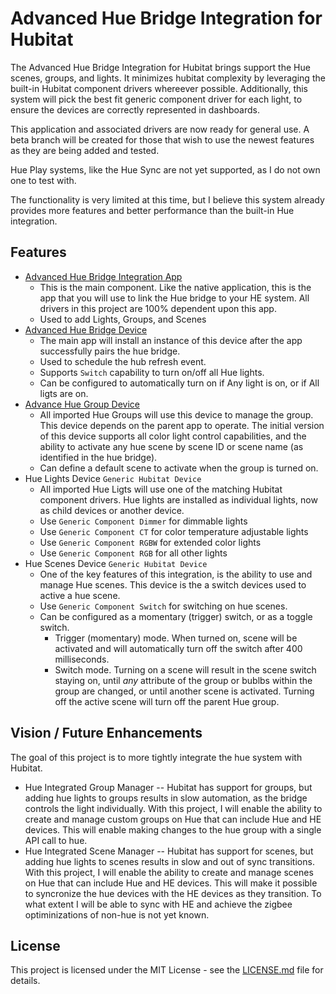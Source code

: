 # Advanced Hue Bridge Integration for Hubitat

The Advanced Hue Bridge Integration for Hubitat brings support the Hue scenes, groups, and lights.  It minimizes hubitat complexity by leveraging the built-in Hubitat component drivers whereever possible.  Additionally, this system will pick the best fit generic component driver for each light, to ensure the devices are correctly represented in dashboards.

This application and associated drivers are now ready for general use.  A beta branch will be created for those that wish to use the newest features as they are being added and tested.

Hue Play systems, like the Hue Sync are not yet supported, as I do not own one to test with.

The functionality is very limited at this time, but I believe this system already provides more features and better performance than the built-in Hue integration.


## Features

 - [Advanced Hue Bridge Integration App](app/hue-bridge-integration.groovy)
   - This is the main component.  Like the native application, this is the app that you will use to link the Hue bridge to your HE system.  All drivers in this project are 100% dependent upon this app.
   - Used to add Lights, Groups, and Scenes
 - [Advanced Hue Bridge Device](device/advanced-hue-bridge.groovy)
   - The main app will install an instance of this device after the app successfully pairs the hue bridge.
   - Used to schedule the hub refresh event.
   - Supports `Switch` capability to turn on/off all Hue lights.
   - Can be configured to automatically turn on if Any light is on, or if All ligts are on.
 - [Advance Hue Group Device](device/advanced-hue-group.groovy)
   - All imported Hue Groups will use this device to manage the group.  This device depends on the parent app to operate. The initial version of this device supports all color light control capabilities, and the ability to activate any hue scene by scene ID or scene name (as identified in the hue bridge).
   - Can define a default scene to activate when the group is turned on.
 - Hue Lights Device `Generic Hubitat Device`
   - All imported Hue Ligts will use one of the matching Hubitat component drivers.  Hue lights are installed as individual lights, now as child devices or another device.
   - Use `Generic Component Dimmer` for dimmable lights
   - Use `Generic Component CT` for color temperature adjustable lights
   - Use `Generic Component RGBW` for extended color lights
   - Use `Generic Component RGB` for all other lights
 - Hue Scenes Device `Generic Hubitat Device`
   - One of the key features of this integration, is the ability to use and manage Hue scenes.   This device is the a switch devices used to active a hue scene.
   - Use `Generic Component Switch` for switching on hue scenes.
   - Can be configured as a momentary (trigger) switch, or as a toggle switch.
     - Trigger (momentary) mode.  When turned on, scene will be activated and will automatically turn off the switch after 400 milliseconds.
     - Switch mode.  Turning on a scene will result in the scene switch staying on, until *any* attribute of the group or bublbs within the group are changed, or until another scene is activated.  Turning off the active scene will turn off the parent Hue group.


## Vision / Future Enhancements
The goal of this project is to more tightly integrate the hue system with Hubitat.  
- Hue Integrated Group Manager -- Hubitat has support for groups, but adding hue lights to groups results in slow automation, as the bridge controls the light individually.  With this project, I will enable the ability to create and manage custom groups on Hue that can include Hue and HE devices.  This will enable making changes to the hue group with a single API call to hue.
- Hue Integrated Scene Manager -- Hubitat has support for scenes, but adding hue lights to scenes results in slow and out of sync transitions.  With this project, I will enable the ability to create and manage scenes on Hue that can include Hue and HE devices.  This will make it possible to syncronize the hue devices with the HE devices as they transition.  To what extent I will be able to sync with HE and achieve the zigbee optiminizations of non-hue is not yet known.


## License

This project is licensed under the MIT License - see the [LICENSE.md](LICENSE.md) file for details.  
